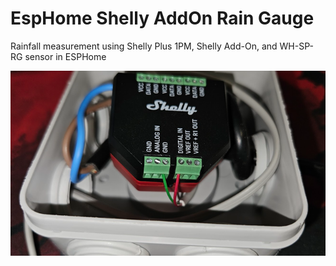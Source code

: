 # EspHome Shelly AddOn Rain Gauge

Rainfall measurement using Shelly Plus 1PM, Shelly Add-On, and WH-SP-RG sensor in ESPHome

![Képleírás](images/shellyaddonwiring.png)
